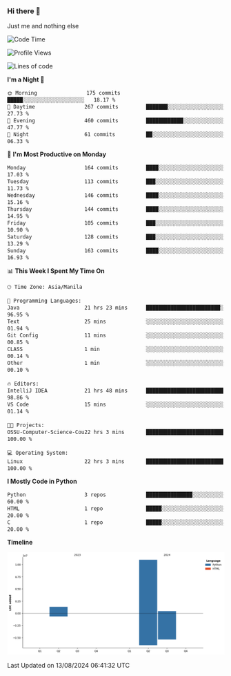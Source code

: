 ### Hi there 👋

Just me and nothing else


<!--START_SECTION:waka-->
![Code Time](http://img.shields.io/badge/Code%20Time-586%20hrs%2045%20mins-blue)

![Profile Views](http://img.shields.io/badge/Profile%20Views-0-blue)

![Lines of code](https://img.shields.io/badge/From%20Hello%20World%20I%27ve%20Written-12.7%20million%20lines%20of%20code-blue)

**I'm a Night 🦉** 

```text
🌞 Morning                175 commits         █████░░░░░░░░░░░░░░░░░░░░   18.17 % 
🌆 Daytime                267 commits         ███████░░░░░░░░░░░░░░░░░░   27.73 % 
🌃 Evening                460 commits         ████████████░░░░░░░░░░░░░   47.77 % 
🌙 Night                  61 commits          ██░░░░░░░░░░░░░░░░░░░░░░░   06.33 % 
```
📅 **I'm Most Productive on Monday** 

```text
Monday                   164 commits         ████░░░░░░░░░░░░░░░░░░░░░   17.03 % 
Tuesday                  113 commits         ███░░░░░░░░░░░░░░░░░░░░░░   11.73 % 
Wednesday                146 commits         ████░░░░░░░░░░░░░░░░░░░░░   15.16 % 
Thursday                 144 commits         ████░░░░░░░░░░░░░░░░░░░░░   14.95 % 
Friday                   105 commits         ███░░░░░░░░░░░░░░░░░░░░░░   10.90 % 
Saturday                 128 commits         ███░░░░░░░░░░░░░░░░░░░░░░   13.29 % 
Sunday                   163 commits         ████░░░░░░░░░░░░░░░░░░░░░   16.93 % 
```


📊 **This Week I Spent My Time On** 

```text
🕑︎ Time Zone: Asia/Manila

💬 Programming Languages: 
Java                     21 hrs 23 mins      ████████████████████████░   96.95 % 
Text                     25 mins             ░░░░░░░░░░░░░░░░░░░░░░░░░   01.94 % 
Git Config               11 mins             ░░░░░░░░░░░░░░░░░░░░░░░░░   00.85 % 
CLASS                    1 min               ░░░░░░░░░░░░░░░░░░░░░░░░░   00.14 % 
Other                    1 min               ░░░░░░░░░░░░░░░░░░░░░░░░░   00.10 % 

🔥 Editors: 
IntelliJ IDEA            21 hrs 48 mins      █████████████████████████   98.86 % 
VS Code                  15 mins             ░░░░░░░░░░░░░░░░░░░░░░░░░   01.14 % 

🐱‍💻 Projects: 
OSSU-Computer-Science-Cou22 hrs 3 mins       █████████████████████████   100.00 % 

💻 Operating System: 
Linux                    22 hrs 3 mins       █████████████████████████   100.00 % 
```

**I Mostly Code in Python** 

```text
Python                   3 repos             ███████████████░░░░░░░░░░   60.00 % 
HTML                     1 repo              █████░░░░░░░░░░░░░░░░░░░░   20.00 % 
C                        1 repo              █████░░░░░░░░░░░░░░░░░░░░   20.00 % 
```



**Timeline**

![Lines of Code chart](https://raw.githubusercontent.com/brutist/brutist/main/assets/bar_graph.png)


 Last Updated on 13/08/2024 06:41:32 UTC
<!--END_SECTION:waka-->
